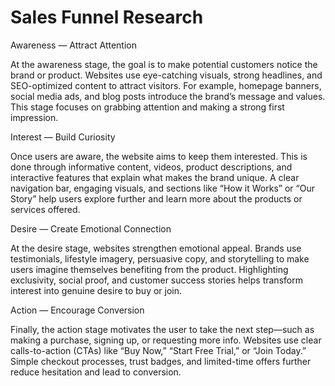 # Sales Funnel Research 
Awareness — Attract Attention

At the awareness stage, the goal is to make potential customers notice the brand or product. Websites use eye-catching visuals, strong headlines, and SEO-optimized content to attract visitors. For example, homepage banners, social media ads, and blog posts introduce the brand’s message and values. This stage focuses on grabbing attention and making a strong first impression.

Interest — Build Curiosity

Once users are aware, the website aims to keep them interested. This is done through informative content, videos, product descriptions, and interactive features that explain what makes the brand unique. A clear navigation bar, engaging visuals, and sections like “How it Works” or “Our Story” help users explore further and learn more about the products or services offered.

Desire — Create Emotional Connection

At the desire stage, websites strengthen emotional appeal. Brands use testimonials, lifestyle imagery, persuasive copy, and storytelling to make users imagine themselves benefiting from the product. Highlighting exclusivity, social proof, and customer success stories helps transform interest into genuine desire to buy or join.

Action — Encourage Conversion

Finally, the action stage motivates the user to take the next step—such as making a purchase, signing up, or requesting more info. Websites use clear calls-to-action (CTAs) like “Buy Now,” “Start Free Trial,” or “Join Today.” Simple checkout processes, trust badges, and limited-time offers further reduce hesitation and lead to conversion.